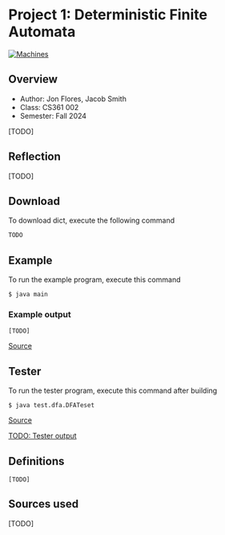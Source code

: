 # Project 1: Deterministic Finite Automata

[![Machines](https://github.com/Jacob-C-Smith/Machines/actions/workflows/make.yml/badge.svg)](https://github.com/Jacob-C-Smith/Machines/actions/workflows/make.yml)

## Overview

* Author: Jon Flores, Jacob Smith
* Class: CS361 002
* Semester: Fall 2024

[TODO]

## Reflection

[TODO]

## Download
 To download dict, execute the following command
 ```bash
 TODO
 ```

## Example
 To run the example program, execute this command
 ```
 $ java main
 ```
 ### Example output
 ```
 [TODO]
 ```
 [Source](main.java)

## Tester
 To run the tester program, execute this command after building
 ```
 $ java test.dfa.DFATeset
 ```
 [Source](test/dfa/DFATest.java)
 
 [TODO: Tester output](test_output.txt)
 ## Definitions
 ```
 [TODO]
 ```



## Sources used

[TODO]